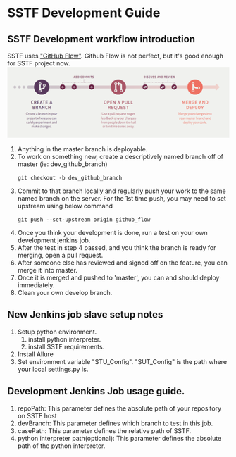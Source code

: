 # SSTF Development Guide

## SSTF Development workflow introduction  
SSTF uses ["GitHub Flow"](https://guides.github.com/introduction/flow/). Github Flow is not perfect, but it's good enough for SSTF project now.
![](./Images/githubFlow.png)
1. Anything in the master branch is deployable.
2. To work on something new, create a descriptively named branch off of master (ie: dev_github_branch)
   ```
   git checkout -b dev_github_branch
   ```
3. Commit to that branch locally and regularly push your work to the same named branch on the server. For the 1st time push, you may need to set upstream using below command
   ```
   git push --set-upstream origin github_flow
   ```
4. Once you think your development is done, run a test on your own development jenkins job.  
5. After the test in step 4 passed, and you think the branch is ready for merging, open a pull request. 
6. After someone else has reviewed and signed off on the feature, you can merge it into master.
7. Once it is merged and pushed to 'master', you can and should deploy immediately.
8. Clean your own develop branch. 


## New Jenkins job slave setup notes
1. Setup python environment.
   1. install python interpreter. 
   2. install SSTF requirements. 
2. Install Allure
3. Set environment variable "STU_Config". "SUT_Config" is the path where your local settings.py is.

## Development Jenkins Job usage guide.
1. repoPath: This parameter defines the absolute path of your repository on SSTF host
2. devBranch: This parameter defines which branch to test in this job. 
3. casePath: This parameter defines the relative path of SSTF. 
4. python interpreter path(optional): This parameter defines the absolute path of the python interpreter.
